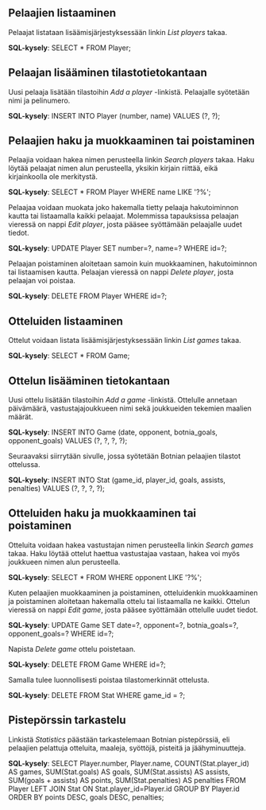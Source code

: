 ## Pelaajien listaaminen

Pelaajat listataan lisäämisjärjestyksessään linkin *List players* takaa. 

**SQL-kysely**: SELECT * FROM Player;

## Pelaajan lisääminen tilastotietokantaan

Uusi pelaaja lisätään tilastoihin *Add a player* -linkistä. Pelaajalle syötetään nimi ja pelinumero.

**SQL-kysely**: INSERT INTO Player (number, name) VALUES (?, ?);

## Pelaajien haku ja muokkaaminen tai poistaminen

Pelaajia voidaan hakea nimen perusteella linkin *Search players* takaa. Haku löytää pelaajat nimen alun perusteella, yksikin kirjain riittää, eikä kirjainkoolla ole merkitystä.

**SQL-kysely**: SELECT * FROM Player WHERE name LIKE '?%';

Pelaajaa voidaan muokata joko hakemalla tietty pelaaja hakutoiminnon kautta tai listaamalla kaikki pelaajat. Molemmissa tapauksissa pelaajan vieressä on nappi *Edit player*, josta pääsee syöttämään pelaajalle uudet tiedot.

**SQL-kysely**: UPDATE Player SET number=?, name=? WHERE id=?;

Pelaajan poistaminen aloitetaan samoin kuin muokkaaminen, hakutoiminnon tai listaamisen kautta. Pelaajan vieressä on nappi *Delete player*, josta pelaajan voi poistaa.

**SQL-kysely**: DELETE FROM Player WHERE id=?;

## Otteluiden listaaminen

Ottelut voidaan listata lisäämisjärjestyksessään linkin *List games* takaa.

**SQL-kysely**: SELECT * FROM Game; 

## Ottelun lisääminen tietokantaan

Uusi ottelu lisätään tilastoihin *Add a game* -linkistä. Ottelulle annetaan päivämäärä, vastustajajoukkueen nimi sekä joukkueiden tekemien maalien määrät.

**SQL-kysely**: INSERT INTO Game (date, opponent, botnia_goals, opponent_goals) VALUES (?, ?, ?, ?);

Seuraavaksi siirrytään sivulle, jossa syötetään Botnian pelaajien tilastot ottelussa. 

**SQL-kysely**: INSERT INTO Stat (game_id, player_id, goals, assists, penalties) VALUES (?, ?, ?, ?);


## Otteluiden haku ja muokkaaminen tai poistaminen

Otteluita voidaan hakea vastustajan nimen perusteella linkin *Search games* takaa. Haku löytää ottelut haettua vastustajaa vastaan, hakea voi myös joukkueen nimen alun perusteella.

**SQL-kysely**: SELECT * FROM WHERE opponent LIKE '?%';

Kuten pelaajien muokkaaminen ja poistaminen, otteluidenkin muokkaaminen ja poistaminen aloitetaan hakemalla ottelu tai listaamalla ne kaikki. Ottelun vieressä on nappi *Edit game*, josta pääsee syöttämään ottelulle uudet tiedot.

**SQL-kysely**: UPDATE Game SET date=?, opponent=?, botnia_goals=?, opponent_goals=? WHERE id=?;

Napista *Delete game* ottelu poistetaan.

**SQL-kysely**: DELETE FROM Game WHERE id=?;

Samalla tulee luonnollisesti poistaa tilastomerkinnät ottelusta.

**SQL-kysely**: DELETE FROM Stat WHERE game_id = ?;

## Pistepörssin tarkastelu

Linkistä *Statistics* päästään tarkastelemaan Botnian pistepörssiä, eli pelaajien pelattuja otteluita, maaleja, syöttöjä, pisteitä ja jäähyminuutteja.

**SQL-kysely**: SELECT Player.number, Player.name, COUNT(Stat.player_id) AS games, SUM(Stat.goals) AS goals,
 SUM(Stat.assists) AS assists, SUM(goals + assists) AS points, SUM(Stat.penalties) AS penalties
 FROM Player LEFT JOIN Stat ON Stat.player_id=Player.id GROUP BY Player.id
 ORDER BY points DESC, goals DESC, penalties;
